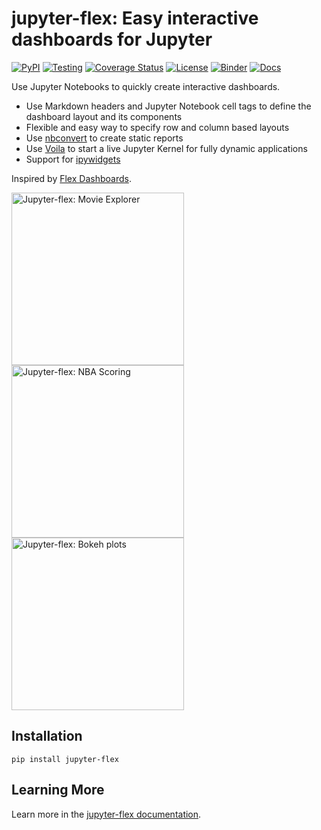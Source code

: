 # jupyter-flex: Easy interactive dashboards for Jupyter

[![PyPI](https://badge.fury.io/py/jupyter-flex.svg)](https://pypi.org/project/jupyter-flex/)
[![Testing](https://github.com/danielfrg/jupyter-flex/workflows/test/badge.svg)](https://github.com/danielfrg/jupyter-flex/actions)
[![Coverage Status](https://codecov.io/gh/danielfrg/jupyter-flex/branch/master/graph/badge.svg)](https://codecov.io/gh/danielfrg/jupyter-flex?branch=master)
[![License](http://img.shields.io/:license-Apache%202-blue.svg)](https://github.com/danielfrg/jupyter-flex/blob/master/LICENSE.txt)
[![Binder](https://mybinder.org/badge_logo.svg)](https://mybinder.org/v2/gh/danielfrg/jupyter-flex/0.6.0)
[![Docs](https://github.com/danielfrg/jupyter-flex/workflows/docs/badge.svg)](https://jupyter-flex.extrapolations.dev/)

Use Jupyter Notebooks to quickly create interactive dashboards.

-   Use Markdown headers and Jupyter Notebook cell tags to define the dashboard layout and its components
-   Flexible and easy way to specify row and column based layouts
-   Use [nbconvert](https://nbconvert.readthedocs.io/en/latest/) to create static reports
-   Use [Voila](https://github.com/voila-dashboards/voila) to start a live Jupyter Kernel for fully dynamic applications
-   Support for [ipywidgets](https://ipywidgets.readthedocs.io/en/latest/)

Inspired by [Flex Dashboards](https://rmarkdown.rstudio.com/flexdashboard/).

<a href="https://mybinder.org/v2/gh/danielfrg/jupyter-flex/0.6.0?urlpath=%2Fvoila%2Frender%2Fexamples%2Fmovie-explorer.ipynb"><img src="https://jupyter-flex.extrapolations.dev/assets/img/screenshots/movie-explorer.png" alt="Jupyter-flex: Movie Explorer"  width=276></a>
<a href="https://jupyter-flex.extrapolations.dev/examples/nba-scoring.html"><img src="https://jupyter-flex.extrapolations.dev/assets/img/screenshots/nba-scoring.png" alt="Jupyter-flex: NBA Scoring" width=276></a>
<a href="https://jupyter-flex.extrapolations.dev/examples/altair.html"><img src="https://jupyter-flex.extrapolations.dev/assets/img/screenshots/plots/altair.png" alt="Jupyter-flex: Bokeh plots"  width=276></a>

## Installation

```
pip install jupyter-flex
```

## Learning More

Learn more in the [jupyter-flex documentation](https://jupyter-flex.extrapolations.dev).

